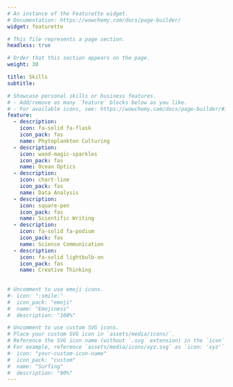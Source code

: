 ```yaml
---
# An instance of the Featurette widget.
# Documentation: https://wowchemy.com/docs/page-builder/
widget: featurette

# This file represents a page section.
headless: true

# Order that this section appears on the page.
weight: 30

title: Skills
subtitle:

# Showcase personal skills or business features.
# - Add/remove as many `feature` blocks below as you like.
# - For available icons, see: https://wowchemy.com/docs/page-builder/#icons
feature:
  - description:
    icon: fa-solid fa-flask
    icon_pack: fas
    name: Phytoplankton Culturing
  - description:
    icon: wand-magic-sparkles
    icon_pack: fas
    name: Ocean Optics
  - description: 
    icon: chart-line
    icon_pack: fas
    name: Data Analysis
  - description:
    icon: square-pen
    icon_pack: fas
    name: Scientific Writing
  - description:
    icon: fa-solid fa-podium
    icon_pack: fas
    name: Science Communication
  - description:
    icon: fa-solid lightbulb-on
    icon_pack: fas
    name: Creative Thinking
  
    
# Uncomment to use emoji icons.
#- icon: ":smile:"
#  icon_pack: "emoji"
#  name: "Emojiness"
#  description: "100%"

# Uncomment to use custom SVG icons.
# Place your custom SVG icon in `assets/media/icons/`.
# Reference the SVG icon name (without `.svg` extension) in the `icon` field.
# For example, reference `assets/media/icons/xyz.svg` as `icon: 'xyz'`
#- icon: "your-custom-icon-name"
#  icon_pack: "custom"
#  name: "Surfing"
#  description: "90%"
---
```

